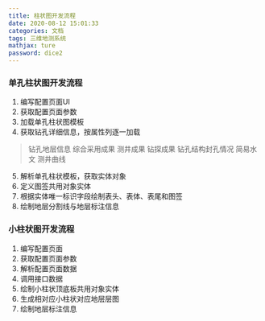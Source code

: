 ```yaml
---
title: 柱状图开发流程
date: 2020-08-12 15:01:33
categories: 文档
tags: 三维地测系统
mathjax: ture
password: dice2
---
```



### 单孔柱状图开发流程
1. 编写配置页面UI
2. 获取配置页面参数
3. 加载单孔柱状图模板
4. 获取钻孔详细信息，按属性列逐一加载
> 钻孔地层信息
> 综合采用成果
> 测井成果
> 钻探成果
> 钻孔结构封孔情况
> 简易水文
> 测井曲线

5. 解析单孔柱状模板，获取实体对象
6. 定义图签共用对象实体
7. 根据实体唯一标识字段绘制表头、表体、表尾和图签
8. 绘制地层分割线与地层标注信息

### 小柱状图开发流程

1. 编写配置页面
2. 获取配置页面参数
3. 解析配置页面数据
4. 调用接口数据
5. 绘制小柱状顶底板共用对象实体
6. 生成相对应小柱状对应地层层图
7. 绘制地层标注信息